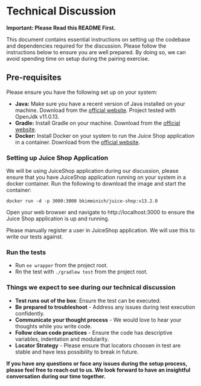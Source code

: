 # Technical Discussion

**Important: Please Read this README First.**

This document contains essential instructions on setting up the codebase and dependencies required for the discussion. Please follow the instructions below to ensure you are well prepared. By doing so, we can avoid spending time on setup during the pairing exercise.

## Pre-requisites
Please ensure you have the following set up on your system:
- **Java:** Make sure you have a recent version of Java installed on your machine. Download from the [official website](https://java.com/en/download/help/download_options.html). Project tested with OpenJdk v11.0.13.
- **Gradle:** Install Gradle on your machine. Download from the [official website](https://gradle.org/install/).
- **Docker:** Install Docker on your system to run the Juice Shop application in a container. Download from the [official website](https://www.docker.com/).

### Setting up Juice Shop Application
We will be using JuiceShop application during our discussion, please ensure that you have JuiceShop application running on your system in a docker container. Run the following to download the image and start the container:

`docker run -d -p 3000:3000 bkimminich/juice-shop:v13.2.0`

Open your web browser and navigate to http://localhost:3000 to ensure the Juice Shop application is up and running.

Please manually register a user in JuiceShop application. We will use this to write our tests against.

### Run the tests
- Run `ee wrapper` from the project root.
- Rn the test with `./gradlew test` from the project root.

### Things we expect to see during our technical discussion
- **Test runs out of the box**: Ensure the test can be executed.
- **Be prepared to troubleshoot** - Address any issues during test execution confidently.
- **Communicate your thought process** - We would love to hear your thoughts while you write code.
- **Follow clean code practices** - Ensure the code has descriptive variables, indentation and modularity.
- **Locator Strategy** - Please ensure that locators choosen in test are stable and have less possibility to break in future.

**If you have any questions or face any issues during the setup process, please feel free to reach out to us. We look forward to have an insightful conversation during our time together.**